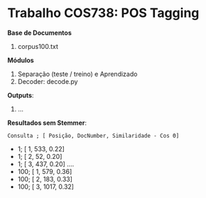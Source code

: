 # Trabalho COS738: POS Tagging

**Base de Documentos**
 1. corpus100.txt 

**Módulos**
 1. Separação (teste / treino) e Aprendizado
 2. Decoder: decode.py

**Outputs**:
 1. ...

**Resultados sem Stemmer**:

 `Consulta ; [ Posição, DocNumber, Similaridade - Cos Θ] `
 - 1; [ 1, 533, 0.22]
 - 1; [ 2, 52, 0.20]
 - 1; [ 3, 437, 0.20]
....
 - 100; [  1,   579, 0.36]
 - 100; [  2,   183, 0.33]
 - 100; [  3,  1017, 0.32]
